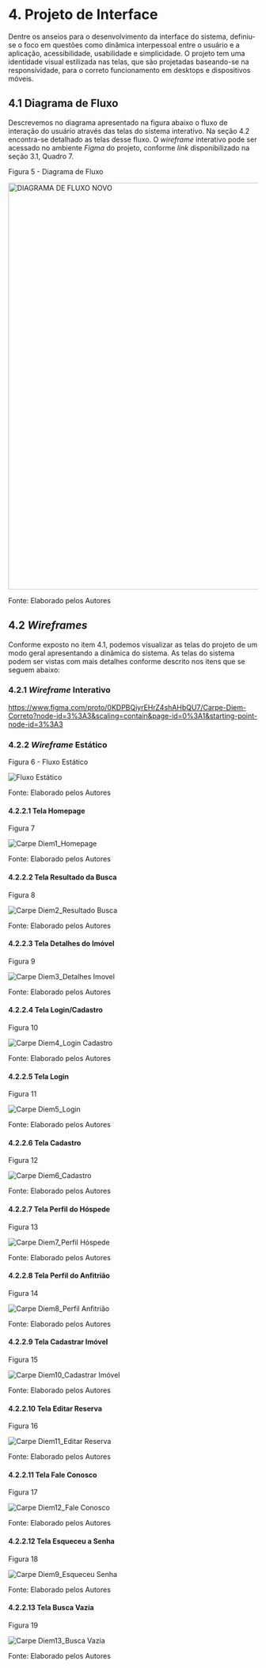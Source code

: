 
# 4. Projeto de Interface

Dentre os anseios para o desenvolvimento da interface do sistema, definiu-se o foco em questões como dinâmica interpessoal entre o usuário e a aplicação, acessibilidade, usabilidade e simplicidade. O projeto tem uma identidade visual estilizada nas telas, que são projetadas baseando-se na responsividade, para o correto funcionamento em desktops e dispositivos móveis.


## 4.1 Diagrama de Fluxo

Descrevemos no diagrama apresentado na figura abaixo o fluxo de interação do usuário através das telas do sistema interativo. Na seção 4.2 encontra-se detalhado as telas desse fluxo. O _wireframe_ interativo pode ser acessado no ambiente _Figma_ do projeto, conforme _link_ disponibilizado na seção 3.1, Quadro 7.

Figura 5 - Diagrama de Fluxo

<img width="822" alt="DIAGRAMA DE FLUXO NOVO" src="https://user-images.githubusercontent.com/89549220/162591351-75327807-41ff-4bd3-a338-1e703aee2713.png">

Fonte: Elaborado pelos Autores


## 4.2 _Wireframes_

Conforme exposto no item 4.1, podemos visualizar as telas do projeto de um modo geral apresentando a dinâmica do sistema. As telas do sistema podem ser vistas com mais detalhes conforme descrito nos itens que se seguem abaixo:


### 4.2.1 _Wireframe_ Interativo

https://www.figma.com/proto/0KDPBQiyrEHrZ4shAHbQU7/Carpe-Diem-Correto?node-id=3%3A3&scaling=contain&page-id=0%3A1&starting-point-node-id=3%3A3

### 4.2.2 _Wireframe_ Estático

Figura 6 - Fluxo Estático

![Fluxo Estático](https://user-images.githubusercontent.com/89549220/162591401-d3ad1e09-46bc-445b-b62d-87999097c207.png)

Fonte: Elaborado pelos Autores

#### 4.2.2.1 Tela Homepage

Figura 7

![Carpe Diem1_Homepage](https://user-images.githubusercontent.com/89549220/162593535-1156570d-0a14-43a3-8e36-e3608524dcce.png)

Fonte: Elaborado pelos Autores


#### 4.2.2.2 Tela Resultado da Busca

Figura 8

![Carpe Diem2_Resultado Busca](https://user-images.githubusercontent.com/89549220/162593546-5a432501-d437-40ce-99dd-eeb2da3a2c4d.png)

Fonte: Elaborado pelos Autores


#### 4.2.2.3 Tela Detalhes do Imóvel

Figura 9

![Carpe Diem3_Detalhes Imovel](https://user-images.githubusercontent.com/89549220/162593549-c87ccb11-273b-4a3c-bb4e-2dcb2580ecfb.png)

Fonte: Elaborado pelos Autores


#### 4.2.2.4 Tela Login/Cadastro

Figura 10

![Carpe Diem4_Login Cadastro](https://user-images.githubusercontent.com/89549220/162593743-01883a9c-42ed-4373-b541-e54905dc2c17.png)

Fonte: Elaborado pelos Autores


#### 4.2.2.5 Tela Login

Figura 11

![Carpe Diem5_Login](https://user-images.githubusercontent.com/89549220/162593560-3cd72600-11f0-4ae0-9d17-a5478decd872.png)

Fonte: Elaborado pelos Autores


#### 4.2.2.6 Tela Cadastro

Figura 12

![Carpe Diem6_Cadastro](https://user-images.githubusercontent.com/89549220/162593561-c501edb1-e652-46d4-94a9-8669976832f0.png)

Fonte: Elaborado pelos Autores


#### 4.2.2.7 Tela Perfil do Hóspede

Figura 13

![Carpe Diem7_Perfil Hóspede](https://user-images.githubusercontent.com/89549220/162593564-bf00cb7e-925d-4164-876c-eeae06f19bb9.png)

Fonte: Elaborado pelos Autores


#### 4.2.2.8 Tela Perfil do Anfitrião

Figura 14

![Carpe Diem8_Perfil Anfitrião](https://user-images.githubusercontent.com/89549220/162593570-2c11a47c-d7b2-40fe-b17d-92cdb7522fa1.png)

Fonte: Elaborado pelos Autores


#### 4.2.2.9 Tela Cadastrar Imóvel

Figura 15

![Carpe Diem10_Cadastrar Imóvel](https://user-images.githubusercontent.com/89549220/162593574-ff737f94-7102-4636-b8aa-8037a932f294.png)

Fonte: Elaborado pelos Autores


#### 4.2.2.10 Tela Editar Reserva

Figura 16

![Carpe Diem11_Editar Reserva](https://user-images.githubusercontent.com/89549220/162593578-f8a3b0e9-758a-472c-b801-36f8830a89c2.png)

Fonte: Elaborado pelos Autores


#### 4.2.2.11 Tela Fale Conosco

Figura 17

![Carpe Diem12_Fale Conosco](https://user-images.githubusercontent.com/89549220/162593580-b22e2369-fee4-452e-9281-818425c2548f.png)

Fonte: Elaborado pelos Autores


#### 4.2.2.12 Tela Esqueceu a Senha

Figura 18

![Carpe Diem9_Esqueceu Senha](https://user-images.githubusercontent.com/89549220/162593572-28cb4a0c-3c01-49ce-9696-926b7ad1c369.png)

Fonte: Elaborado pelos Autores


#### 4.2.2.13 Tela Busca Vazia

Figura 19

![Carpe Diem13_Busca Vazia](https://user-images.githubusercontent.com/89549220/162593584-e389dffa-50d3-4bc9-9f1d-aa5ea31679ce.png)

Fonte: Elaborado pelos Autores


